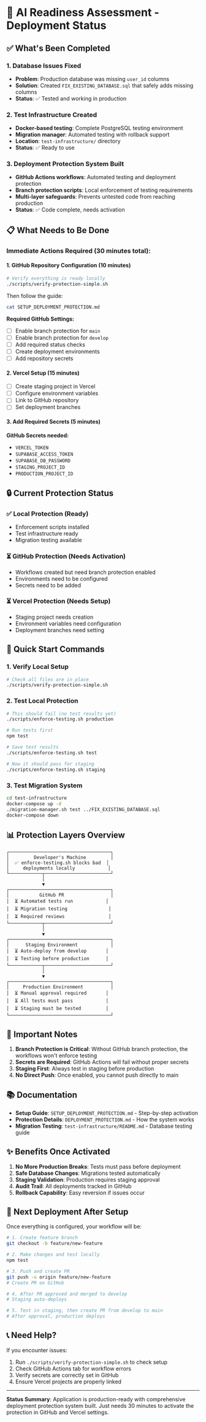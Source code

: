 # 🚀 AI Readiness Assessment - Deployment Status

## ✅ What's Been Completed

### 1. Database Issues Fixed
- **Problem**: Production database was missing `user_id` columns
- **Solution**: Created `FIX_EXISTING_DATABASE.sql` that safely adds missing columns
- **Status**: ✅ Tested and working in production

### 2. Test Infrastructure Created
- **Docker-based testing**: Complete PostgreSQL testing environment
- **Migration manager**: Automated testing with rollback support
- **Location**: `test-infrastructure/` directory
- **Status**: ✅ Ready to use

### 3. Deployment Protection System Built
- **GitHub Actions workflows**: Automated testing and deployment protection
- **Branch protection scripts**: Local enforcement of testing requirements
- **Multi-layer safeguards**: Prevents untested code from reaching production
- **Status**: ✅ Code complete, needs activation

## 📋 What Needs to Be Done

### Immediate Actions Required (30 minutes total):

#### 1. GitHub Repository Configuration (10 minutes)
```bash
# Verify everything is ready locally
./scripts/verify-protection-simple.sh
```

Then follow the guide:
```bash
cat SETUP_DEPLOYMENT_PROTECTION.md
```

**Required GitHub Settings:**
- [ ] Enable branch protection for `main`
- [ ] Enable branch protection for `develop`
- [ ] Add required status checks
- [ ] Create deployment environments
- [ ] Add repository secrets

#### 2. Vercel Setup (15 minutes)
- [ ] Create staging project in Vercel
- [ ] Configure environment variables
- [ ] Link to GitHub repository
- [ ] Set deployment branches

#### 3. Add Required Secrets (5 minutes)
**GitHub Secrets needed:**
- `VERCEL_TOKEN`
- `SUPABASE_ACCESS_TOKEN`
- `SUPABASE_DB_PASSWORD`
- `STAGING_PROJECT_ID`
- `PRODUCTION_PROJECT_ID`

## 🔒 Current Protection Status

### ✅ Local Protection (Ready)
- Enforcement scripts installed
- Test infrastructure ready
- Migration testing available

### ⏳ GitHub Protection (Needs Activation)
- Workflows created but need branch protection enabled
- Environments need to be configured
- Secrets need to be added

### ⏳ Vercel Protection (Needs Setup)
- Staging project needs creation
- Environment variables need configuration
- Deployment branches need setting

## 🎯 Quick Start Commands

### 1. Verify Local Setup
```bash
# Check all files are in place
./scripts/verify-protection-simple.sh
```

### 2. Test Local Protection
```bash
# This should fail (no test results yet)
./scripts/enforce-testing.sh production

# Run tests first
npm test

# Save test results
./scripts/enforce-testing.sh test

# Now it should pass for staging
./scripts/enforce-testing.sh staging
```

### 3. Test Migration System
```bash
cd test-infrastructure
docker-compose up -d
./migration-manager.sh test ../FIX_EXISTING_DATABASE.sql
docker-compose down
```

## 📊 Protection Layers Overview

```
┌─────────────────────────────────────┐
│         Developer's Machine         │
│  ✅ enforce-testing.sh blocks bad  │
│     deployments locally            │
└────────────┬────────────────────────┘
             │
             ▼
┌─────────────────────────────────────┐
│           GitHub PR                 │
│  ⏳ Automated tests run            │
│  ⏳ Migration testing               │
│  ⏳ Required reviews                │
└────────────┬────────────────────────┘
             │
             ▼
┌─────────────────────────────────────┐
│      Staging Environment            │
│  ⏳ Auto-deploy from develop       │
│  ⏳ Testing before production      │
└────────────┬────────────────────────┘
             │
             ▼
┌─────────────────────────────────────┐
│     Production Environment          │
│  ⏳ Manual approval required       │
│  ⏳ All tests must pass            │
│  ⏳ Staging must be tested         │
└─────────────────────────────────────┘
```

## 🚨 Important Notes

1. **Branch Protection is Critical**: Without GitHub branch protection, the workflows won't enforce testing
2. **Secrets are Required**: GitHub Actions will fail without proper secrets
3. **Staging First**: Always test in staging before production
4. **No Direct Push**: Once enabled, you cannot push directly to main

## 📚 Documentation

- **Setup Guide**: `SETUP_DEPLOYMENT_PROTECTION.md` - Step-by-step activation
- **Protection Details**: `DEPLOYMENT_PROTECTION.md` - How the system works
- **Migration Testing**: `test-infrastructure/README.md` - Database testing guide

## ✨ Benefits Once Activated

1. **No More Production Breaks**: Tests must pass before deployment
2. **Safe Database Changes**: Migrations tested automatically
3. **Staging Validation**: Production requires staging approval
4. **Audit Trail**: All deployments tracked in GitHub
5. **Rollback Capability**: Easy reversion if issues occur

## 🔄 Next Deployment After Setup

Once everything is configured, your workflow will be:

```bash
# 1. Create feature branch
git checkout -b feature/new-feature

# 2. Make changes and test locally
npm test

# 3. Push and create PR
git push -u origin feature/new-feature
# Create PR on GitHub

# 4. After PR approved and merged to develop
# Staging auto-deploys

# 5. Test in staging, then create PR from develop to main
# After approval, production deploys
```

## 📞 Need Help?

If you encounter issues:
1. Run `./scripts/verify-protection-simple.sh` to check setup
2. Check GitHub Actions tab for workflow errors
3. Verify secrets are correctly set in GitHub
4. Ensure Vercel projects are properly linked

---

**Status Summary**: Application is production-ready with comprehensive deployment protection system built. Just needs 30 minutes to activate the protection in GitHub and Vercel settings.